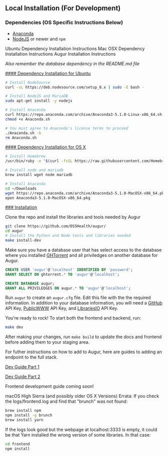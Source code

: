 Local Installation (For Development)
-----------------------------------------------------

### Dependencies (OS Specific Instructions Below)
- [Anaconda](https://www.anaconda.com/download/)
- [NodeJS](http://nodejs.org) or newer and `npm`

<a name="Ubuntu">Ubuntu Dependency Installation Instructions</a>
<a name="MacOSX">Mac OSX Dependency Installation Instructions</a>
<a name="Install">Augur Installation Instructions</a>

*Also remember the database dependency in the README.md file* 

[#### Dependency Installation for Ubuntu](#Ubuntu)

```bash
# Install NodeSource
curl -sL https://deb.nodesource.com/setup_8.x | sudo -E bash -

# Install NodeJS and MariaDB 
sudo apt-get install -y nodejs

# Install Anaconda
curl https://repo.anaconda.com/archive/Anaconda3-5.1.0-Linux-x86_64.sh > Anaconda.sh
chmod +x Anaconda.sh

# You must agree to Anaconda's license terms to proceed
./Anaconda.sh -b
rm Anaconda.sh
```


[#### Dependency Installation for OS X](#MacOSX)

```bash
# Install Homebrew
/usr/bin/ruby -e "$(curl -fsSL https://raw.githubusercontent.com/Homebrew/install/master/install)"

# Install node and mariadb
brew install wget node mariadb

# Install Anaconda
cd ~/Downloads
wget https://repo.anaconda.com/archive/Anaconda3-5.1.0-MacOSX-x86_64.pkg
open Anaconda3-5.1.0-MacOSX-x86_64.pkg
```


[### Installation](#Install)

Clone the repo and install the libraries and tools needed by Augur

```bash
git clone https://github.com/OSSHealth/augur/
cd augur
# Install the Python and Node tools and libraries needed
make install-dev
```

Make sure you have a database user that has select access to the database where you installed [GHTorrent](http://ghtorrent.org/) and all priviledges on another database for Augur.

```sql
CREATE USER 'augur'@'localhost' IDENTIFIED BY 'password';
GRANT SELECT ON ghtorrent.* TO 'augur'@'localhost';

CREATE DATABASE augur;
GRANT ALL PRIVILEDGES ON augur.* TO 'augur'@'localhost';
```

Run `augur` to create an `augur.cfg` file. Edit this file with the the required information. In addition to your database information, you will need a [GitHub](https://developer.github.com/v3/) API Key, [PublicWWW](https://publicwww.com/) API Key, and [LibrariesIO](https://libraries.io/) API Key.

You're ready to rock! To start both the frontend and backend, run:
 ```bash
 make dev
 ```
 
After making your changes, run `make build` to update the docs and frontend before adding them to your staging area.

For futher instructions on how to add to Augur, here are guides to adding an endpoint to the full stack. 

[Dev Guide Part 1](docs/dev-guide-pt1.md) 

[Dev Guide Part 2](docs/dev-guide-pt2.md)

Frontend development guide coming soon!

macOS High Sierra (and possibly older OS X Versions) Errata:
If you check the logs/frontend.log and find that "brunch" was not found: 
```bash
brew install npm
npm install -g brunch
brew install yarn
```

If the logs look good but the webpage at localhost:3333 is empty, it could be that Yarn installed the wrong version of some libraries. In that case:

```bash
cd frontend 
npm install
```